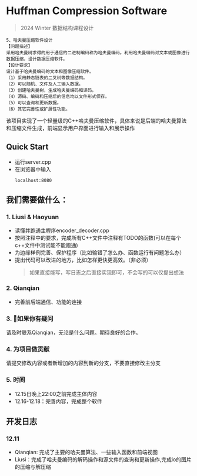 # Huffman Compression Software
> 2024 Winter 数据结构课程设计
```
5、哈夫曼压缩软件设计
【问题描述】
采用哈夫曼树求得的用于通信的二进制编码称为哈夫曼编码。利用哈夫曼编码对文本或图像进行数据压缩，设计数据压缩软件。
【设计要求】
设计基于哈夫曼编码的文本和图像压缩软件。
（1）采用静态链表的二叉树等数据结构。
（2）可以随机、文件及人工输入数据。
（3）创建哈夫曼树，生成哈夫曼编码和译码。
（4）源码、编码和压缩后的信息均以文件形式保存。
（5）可以查询和更新数据。
（6）其它完善性或扩展性功能。
```
该项目实现了一个轻量级的C++哈夫曼压缩软件，具体来说是后端的哈夫曼算法和压缩文件生成，前端显示用户界面进行输入和展示操作
## Quick Start
- 运行server.cpp
- 在浏览器中输入
  ```
  localhost:8080
  ```
## 我们需要做什么：
### 1. Liusi & Haoyuan
- 读懂并跑通主程序encoder_decoder.cpp
- 按照注释中的要求，完成所有C++文件中注释有TODO的函数(可以在每个c++文件中测试能不能跑通)
- 为边缘样例完善、保护程序（比如输错了怎么办、函数运行有问题怎么办）
- 提出代码可以改进的地方，比如怎样更快更高效。（非必须）
  > 如果直接能写，写日志之后直接实现即可，不会写的可以仅提出想法
### 2. Qianqian
- 完善前后端通信、功能的连接
### 3. 🙋如果你有疑问
请及时联系Qianqian，无论是什么问题。期待良好的合作。
### 4. 为项目做贡献
请提交修改内容或者新增加的内容到新的分支，不要直接修改主分支
### 5. 时间
- 12.15日晚上22:00之前完成主体内容
- 12.16-12.18：完善内容，完成整个软件
## 开发日志
### 12.11
- Qianqian: 完成了主要的哈夫曼算法、一些输入函数和前端视图
- Liusi：完成了哈夫曼编码的解码操作和源文件的查询和更新操作,完成io的图片的压缩与解压缩